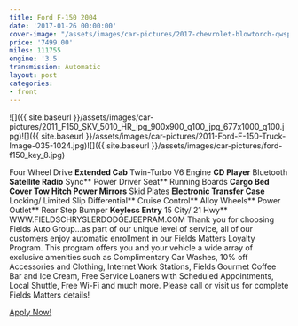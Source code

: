 ```yaml
---
title: Ford F-150 2004
date: '2017-01-26 00:00:00'
cover-image: "/assets/images/car-pictures/2017-chevrolet-blowtorch-qwsp-silverado-482x200.jpg"
price: '7499.00'
miles: 111755
engine: '3.5'
transmission: Automatic
layout: post
categories:
- front
---
```

![]({{ site.baseurl }}/assets/images/car-pictures/2011_F150_SKV_5010_HR_jpg_900x900_q100_jpg_677x1000_q100.jpg)![]({{ site.baseurl }}/assets/images/car-pictures/2011-Ford-F-150-Truck-Image-035-1024.jpg)![]({{ site.baseurl }}/assets/images/car-pictures/ford-f150_key_8.jpg)

Four Wheel Drive **Extended Cab** Twin-Turbo V6 Engine **CD Player** Bluetooth **Satellite Radio** Sync** Power Driver Seat** Running Boards **Cargo Bed Cover **Tow Hitch** Power Mirrors** Skid Plates **Electronic Transfer Case** Locking/ Limited Slip Differential** Cruise Control** Alloy Wheels** Power Outlet** Rear Step Bumper **Keyless Entry** 15 City/ 21 Hwy** WWW.FIELDSCHRYSLERDODGEJEEPRAM.COM Thank you for choosing Fields Auto Group...as part of our unique level of service, all of our customers enjoy automatic enrollment in our Fields Matters Loyalty Program. This program offers you and your vehicle a wide array of exclusive amenities such as Complimentary Car Washes, 10% off Accessories and Clothing, Internet Work Stations, Fields Gourmet Coffee Bar and Ice Cream, Free Service Loaners with Scheduled Appointments, Local Shuttle, Free Wi-Fi and much more. Please call or visit us for complete Fields Matters details!  

[Apply Now!](https://www.usps.com/welcome.htm?gclid=Cj0KEQiA_KvEBRCtzNil4-KR-LIBEiQAmgekF58TMuMpevdwd-EUxMZi_tOLuAi-R1wiZ0V73Ilb2NMaAojf8P8HAQ)